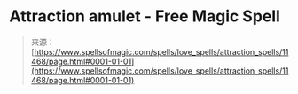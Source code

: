 <!--yml
category: 未分类
date: 2024-06-12 18:48:41
-->

# Attraction amulet - Free Magic Spell

> 来源：[https://www.spellsofmagic.com/spells/love_spells/attraction_spells/11468/page.html#0001-01-01](https://www.spellsofmagic.com/spells/love_spells/attraction_spells/11468/page.html#0001-01-01)
